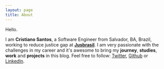 ```yaml
---
layout: page
title: About
---
```


Hello.

I am **Cristiano Santos**, a Software Engineer from Salvador,
BA, Brazil, working to reduce justice gap at **[Jusbrasil](https://www.jusbrasil.com.br)**.
I am very passionate with the challenges in my career and
it's awesome to bring my **journey**, **studies**, **work** and **projects** in
this blog. Feel free to follow: [Twitter](https://twitter.com/cristianossd1),
[Github](https://github.com/cristianossd) or [LinkedIn](https://linkedin.com/in/cristianossd).
